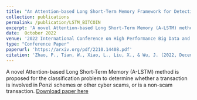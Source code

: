 ```yaml
---
title: "An Attention-based Long Short-Term Memory Framework for Detection of Bitcoin Scams"
collection: publications
permalink: /publication/LSTM_BITCOIN
excerpt: 'A novel Attention-based Long Short-Term Memory (A-LSTM) method is proposed for the classiﬁcation problem to determine whether a transaction is involved in Ponzi schemes or other cyber scams, or is a non-scam transaction.'
date:  October 2022
venue: '2022 International Conference on High Performance Big Data and Intelligent Systems (HDIS)'
type: "Conference Paper"
paperurl: 'https://arxiv.org/pdf/2210.14408.pdf'
citation: 'Zhao, P., Tian, W., Xiao, L., Liu, X., & Wu, J. (2022, December). An Attention-based Long Short-Term Memory Framework for Detection of Bitcoin Scams. In 2022 International Conference on High Performance Big Data and Intelligent Systems (HDIS) (pp. 21-26). IEEE.'
---
```

A novel Attention-based Long Short-Term Memory (A-LSTM) method is proposed for the classiﬁcation problem to determine whether a transaction is involved in Ponzi schemes or other cyber scams, or is a non-scam transaction.
[Download paper here](https://arxiv.org/pdf/2210.14408.pdf)


